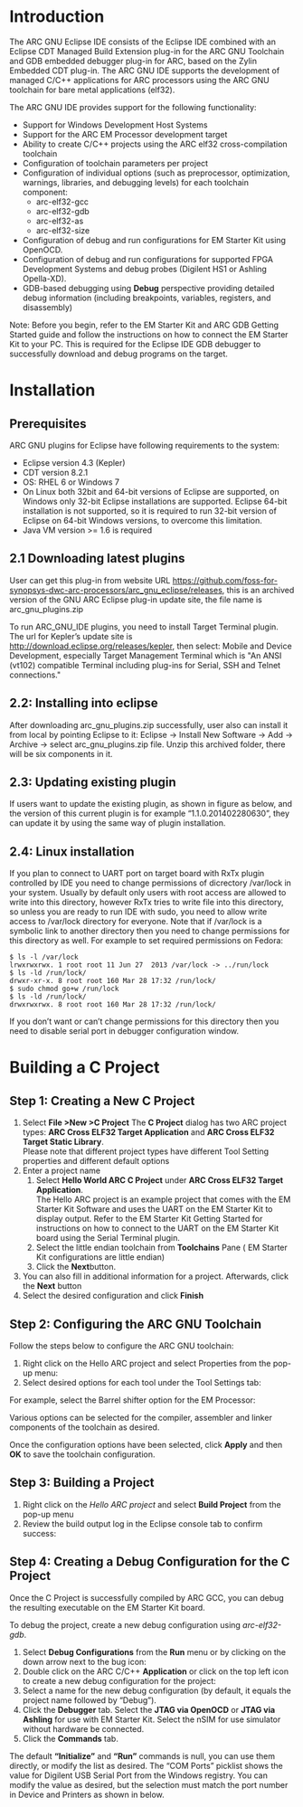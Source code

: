 # Introduction

The ARC GNU Eclipse IDE consists of the Eclipse IDE combined with an Eclipse CDT Managed Build Extension plug-in for the ARC GNU Toolchain and GDB embedded debugger plug-in for ARC, based on the Zylin Embedded CDT plug-in. 
The ARC GNU IDE supports the development of managed C/C++ applications for ARC processors using the ARC GNU toolchain for bare metal applications (elf32).  

The ARC GNU IDE provides support for the following functionality: 
* 	Support for Windows Development Host Systems
* 	Support for the ARC EM Processor development target
* 	Ability to create C/C++ projects using the ARC elf32 cross-compilation toolchain
* 	Configuration of toolchain parameters per project
* 	Configuration of individual options (such as preprocessor, optimization, warnings, libraries, and debugging levels) for each toolchain component:
	* arc-elf32-gcc
	* arc-elf32-gdb
	* arc-elf32-as
	* arc-elf32-size
* 	Configuration of debug and run configurations for EM Starter Kit using OpenOCD. 
* 	Configuration of debug and run configurations for supported FPGA Development Systems and debug probes (Digilent HS1 or Ashling Opella-XD).
* 	GDB-based debugging using  **Debug**  perspective providing detailed debug information (including breakpoints, variables, registers, and disassembly)

Note: Before you begin, refer to the EM Starter Kit and ARC GDB Getting Started guide and follow the instructions on how to connect the EM Starter Kit to your PC.  This is required for the Eclipse IDE GDB debugger to successfully download and debug programs on the target.

# Installation
## Prerequisites
ARC GNU plugins for Eclipse have following requirements to the system:
* 	Eclipse version 4.3 (Kepler)
* 	CDT version 8.2.1
* 	OS: RHEL 6 or Windows 7
* 	On Linux both 32bit and 64-bit versions of Eclipse are supported, on Windows only 32-bit Eclipse installations are supported.  Eclipse 64-bit installation is not supported, so it is required to run 32-bit version of Eclipse on 64-bit Windows versions, to overcome this limitation.
* 	Java VM version >= 1.6 is required
## 2.1 Downloading latest plugins
User can get this plug-in from website URL https://github.com/foss-for-synopsys-dwc-arc-processors/arc_gnu_eclipse/releases, this is an archived version of the GNU ARC Eclipse plug-in update site, the file name is arc_gnu_plugins.zip

To run ARC_GNU_IDE plugins, you need to install Target Terminal plugin. The url for Kepler’s update site is http://download.eclipse.org/releases/kepler, then select: Mobile and Device Development, especially Target Management Terminal which is "An ANSI (vt102) compatible Terminal including plug-ins for Serial, SSH and Telnet connections."
## 2.2: Installing into eclipse
After downloading arc_gnu_plugins.zip successfully, user also can install it from local by pointing Eclipse to it: Eclipse -> Install New Software -> Add -> Archive -> select arc_gnu_plugins.zip file. Unzip this archived folder, there will be six components in it.
 
## 2.3: Updating existing plugin
If users want to update the existing plugin, as shown in figure as below, and the version of this current plugin is for example “1.1.0.201402280630”, they can update it by using the same way of plugin installation.

## 2.4: Linux installation

If you plan to connect to UART port on target board with RxTx plugin controlled by IDE you need to change permissions of dicrectory /var/lock in your system. Usually by default only users with root access are allowed to write into this directory, however RxTx tries to write file into this directory, so unless you are ready to run IDE with sudo, you need to allow write access to /var/lock directory for everyone. Note that if /var/lock is a symbolic link to another directory then you need to change permissions for this directory as well. For example to set required permissions on Fedora:

    $ ls -l /var/lock 
    lrwxrwxrwx. 1 root root 11 Jun 27  2013 /var/lock -> ../run/lock
    $ ls -ld /run/lock/
    drwxr-xr-x. 8 root root 160 Mar 28 17:32 /run/lock/
    $ sudo chmod go+w /run/lock
    $ ls -ld /run/lock/
    drwxrwxrwx. 8 root root 160 Mar 28 17:32 /run/lock/
If you don’t want or can’t change permissions for this directory then you need to disable serial port in debugger configuration window.
# Building a C Project
## Step 1: Creating a New C Project
1. Select **File >New >C Project** 
The **C Project** dialog has two ARC project types:  **ARC Cross ELF32 Target Application** and **ARC Cross ELF32 Target Static Library**.   
Please note that different project types have different Tool Setting properties and different default options
2. Enter a project name
   1. Select **Hello World ARC C Project** under **ARC Cross ELF32 Target Application**.   
The Hello ARC project is an example project that comes with the EM Starter Kit Software and uses the UART on the EM Starter Kit to display output.  Refer to the EM Starter Kit Getting Started for instructions on how to connect to the UART on the EM Starter Kit board using the Serial Terminal plugin.
   2. Select the little endian toolchain from **Toolchains** Pane ( EM Starter Kit configurations are little endian)
   3. Click the **Next**button.
3. You can also fill in additional information for a project. Afterwards, click the **Next** button
4. Select the desired configuration and click **Finish**

## Step 2: Configuring the ARC GNU Toolchain
Follow the steps below to configure the ARC GNU toolchain:

1. Right click on the Hello ARC project and select Properties from the pop-up menu:
2. Select desired options for each tool under the Tool Settings tab:

For example, select the Barrel shifter option for the EM Processor: 

Various options can be selected for the compiler, assembler and linker components of the toolchain as desired.  

Once the configuration options have been selected, click **Apply** and then **OK** to save the toolchain configuration. 
 
## Step 3: Building a Project
1. Right click on the _Hello ARC project_ and select **Build Project** from the pop-up menu
2. Review the build output log in the Eclipse console tab to confirm success:

## Step 4: Creating a Debug Configuration for the C Project

Once the C Project is successfully compiled by ARC GCC, you can debug the resulting executable on the EM Starter Kit board. 

To debug the project, create a new debug configuration using _arc-elf32-gdb_. 

1. Select **Debug Configurations**  from the  **Run**  menu or by clicking on the down arrow next to the bug icon: 
2. Double click on the ARC C/C++  **Application**  or click on the top left icon to create a new debug configuration for the project:
3. Select a name for the new debug configuration (by default, it equals the project name followed by “Debug”).
4. Click the **Debugger** tab.
Select the **JTAG via OpenOCD** or **JTAG via Ashling** for use with EM Starter Kit. Select the nSIM for use simulator without hardware be connected.   
5. Click the **Commands** tab.

The default **“Initialize”** and **“Run”** commands is null, you can use them directly, or modify the list as desired. The “COM Ports” picklist shows the value for Digilent USB Serial Port from the Windows registry. You can modify the value as desired, but the selection must match the port number in Device and Printers as shown in below.